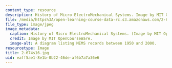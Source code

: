 ```yaml
---
content_type: resource
description: History of Micro ElectroMechanical Systems. Image by MIT OpenCourseWare.
file: /media/https%3A/open-learning-course-data-rc.s3.amazonaws.com/2-674-micro-nano-engineering-laboratory-spring-2016/eaff5ae18e1b0b2246deaf6b7a7a36e6_2-674s16.jpg
file_type: image/jpeg
image_metadata:
  caption: History of Micro ElectroMechanical Systems. (Image by MIT OpenCourseWare.)
  credit: Image by MIT OpenCourseWare.
  image-alt: A diagram listing MEMS records between 1950 and 2000.
resourcetype: Image
title: 2-674s16.jpg
uid: eaff5ae1-8e1b-0b22-46de-af6b7a7a36e6
---
```

